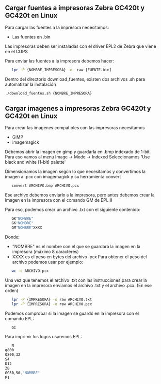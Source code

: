 ## Cargar fuentes a impresoras Zebra GC420t y GC420t en Linux

Para cargar las fuentes a la impresora necesitamos:
* Las fuentes en .bin

Las impresoras deben ser instaladas con el driver EPL2 de Zebra que viene en el CUPS

Para enviar las fuentes a la impresora debemos hacer:
```sh
   lpr -P {NOMBRE_IMPRESORA} -o  raw {FUENTE.bin]
   ```
   
   Dentro del directorio download_fuentes, existen dos archivos .sh para automatizar la instalación
   ```sh
   ./download_fuentes.sh {NOMBRE_IMPRESORA}
   ```
   
## Cargar imagenes a impresoras Zebra GC420t y GC420t en Linux

Para crear las imagenes compatibles con las impresoras necesitamos
* GIMP
* imagemagick

Debemos abrir la imagen en gimp y guardarla en .bmp indexado de 1-bit. Para eso vamos al menu Image -> Mode -> Indexed
Seleccionamos 'Use black and white (1-bit) palette'

Dimensionamos la imagen según lo que necesitamos y convertimos la imagen a .pcx con imagemagick y su herramienta convert
```sh
   convert ARCHIVO.bmp ARCHIVO.pcx
   ```
   
   Ese archivo debemos enviarlo a la impresora, pero antes debemos crear la imagen en la impresora con el comando GM de EPL II
   
   Para eso, podemos crear un archivo .txt con el siguiente contenido:
```sh
   GK"NOMBRE"
   GK"NOMBRE"
   GM"NOMBRE"XXXX
   ```
   Donde:
   * "NOMBRE" es el nombre con el que se guardará la imagen en la impresora (máximo 8 caracteres)
   * XXXX es el peso en bytes del archivo .pcx
   Para obtener el peso del archivo podemos usar por ejemplo:
```sh
   wc -c ARCHIVO.pcx
   ```
   
   Una vez que tenemos el archivo .txt con las instrucciones para crear la imagen en la impresora enviamos el archivo .txt y el archivo .pcx. (En ese orden)
```sh
   lpr -P {IMPRESORA} -o raw ARCHIVO.txt
   lpr -P {IMPRESORA} -o raw ARCHIVO.pcx
   ```
   
   Podemos comprobar si la imagen se guardó en la impresora con el comando EPL:
```sh
   GI
   ```
   
   Para imprimir los logos usaremos EPL:
```sh
   N
q800
Q800,32
S4
D12
ZB
GG50,50,"NOMBRE"
P1
   ```
   
